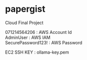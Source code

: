 # papergist
Cloud Final Project

071214564206 : AWS Account Id  
AdminUser : AWS IAM  
SecurePassword123! : AWS Password

EC2 SSH KEY : ollama-key.pem
